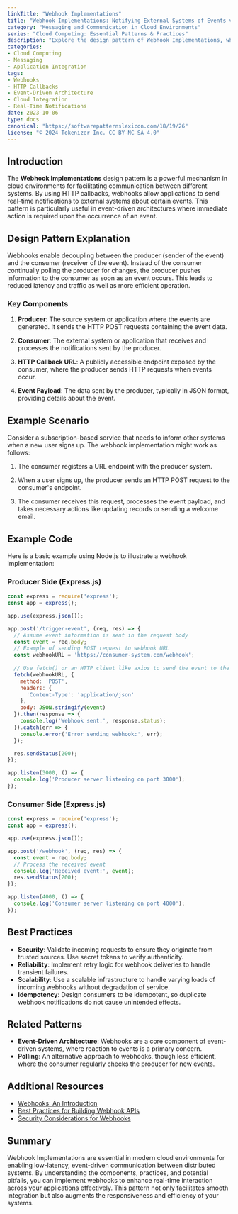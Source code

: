 ```yaml
---
linkTitle: "Webhook Implementations"
title: "Webhook Implementations: Notifying External Systems of Events via HTTP Callbacks"
category: "Messaging and Communication in Cloud Environments"
series: "Cloud Computing: Essential Patterns & Practices"
description: "Explore the design pattern of Webhook Implementations, which enable the notification of external systems of events via HTTP callbacks. Understand the concepts, examples, best practices, and more."
categories:
- Cloud Computing
- Messaging
- Application Integration
tags:
- Webhooks
- HTTP Callbacks
- Event-Driven Architecture
- Cloud Integration
- Real-Time Notifications
date: 2023-10-06
type: docs
canonical: "https://softwarepatternslexicon.com/18/19/26"
license: "© 2024 Tokenizer Inc. CC BY-NC-SA 4.0"
---
```


## Introduction

The **Webhook Implementations** design pattern is a powerful mechanism in cloud environments for facilitating communication between different systems. By using HTTP callbacks, webhooks allow applications to send real-time notifications to external systems about certain events. This pattern is particularly useful in event-driven architectures where immediate action is required upon the occurrence of an event.

## Design Pattern Explanation

Webhooks enable decoupling between the producer (sender of the event) and the consumer (receiver of the event). Instead of the consumer continually polling the producer for changes, the producer pushes information to the consumer as soon as an event occurs. This leads to reduced latency and traffic as well as more efficient operation.

### Key Components

1. **Producer**: The source system or application where the events are generated. It sends the HTTP POST requests containing the event data.
   
2. **Consumer**: The external system or application that receives and processes the notifications sent by the producer.

3. **HTTP Callback URL**: A publicly accessible endpoint exposed by the consumer, where the producer sends HTTP requests when events occur.

4. **Event Payload**: The data sent by the producer, typically in JSON format, providing details about the event.

## Example Scenario

Consider a subscription-based service that needs to inform other systems when a new user signs up. The webhook implementation might work as follows:

1. The consumer registers a URL endpoint with the producer system.

2. When a user signs up, the producer sends an HTTP POST request to the consumer's endpoint.

3. The consumer receives this request, processes the event payload, and takes necessary actions like updating records or sending a welcome email.

## Example Code

Here is a basic example using Node.js to illustrate a webhook implementation:

### Producer Side (Express.js)

```javascript
const express = require('express');
const app = express();

app.use(express.json());

app.post('/trigger-event', (req, res) => {
  // Assume event information is sent in the request body
  const event = req.body;
  // Example of sending POST request to webhook URL
  const webhookURL = 'https://consumer-system.com/webhook';
  
  // Use fetch() or an HTTP client like axios to send the event to the consumer's endpoint
  fetch(webhookURL, {
    method: 'POST',
    headers: {
      'Content-Type': 'application/json'
    },
    body: JSON.stringify(event)
  }).then(response => {
    console.log('Webhook sent:', response.status);
  }).catch(err => {
    console.error('Error sending webhook:', err);
  });

  res.sendStatus(200);
});

app.listen(3000, () => {
  console.log('Producer server listening on port 3000');
});
```

### Consumer Side (Express.js)

```javascript
const express = require('express');
const app = express();

app.use(express.json());

app.post('/webhook', (req, res) => {
  const event = req.body;
  // Process the received event
  console.log('Received event:', event);
  res.sendStatus(200);
});

app.listen(4000, () => {
  console.log('Consumer server listening on port 4000');
});
```

## Best Practices

- **Security**: Validate incoming requests to ensure they originate from trusted sources. Use secret tokens to verify authenticity.
- **Reliability**: Implement retry logic for webhook deliveries to handle transient failures.
- **Scalability**: Use a scalable infrastructure to handle varying loads of incoming webhooks without degradation of service.
- **Idempotency**: Design consumers to be idempotent, so duplicate webhook notifications do not cause unintended effects.

## Related Patterns

- **Event-Driven Architecture**: Webhooks are a core component of event-driven systems, where reaction to events is a primary concern.
- **Polling**: An alternative approach to webhooks, though less efficient, where the consumer regularly checks the producer for new events.

## Additional Resources

- [Webhooks: An Introduction](https://developer.example.com/docs/webhooks)
- [Best Practices for Building Webhook APIs](https://api.example.com/webhooks/best-practices)
- [Security Considerations for Webhooks](https://security.example.com/guidelines/webhooks)

## Summary

Webhook Implementations are essential in modern cloud environments for enabling low-latency, event-driven communication between distributed systems. By understanding the components, practices, and potential pitfalls, you can implement webhooks to enhance real-time interaction across your applications effectively. This pattern not only facilitates smooth integration but also augments the responsiveness and efficiency of your systems.
